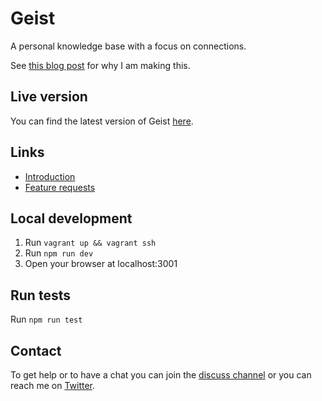 # Geist
A personal knowledge base with a focus on connections.

See [this blog post](https://medium.com/@bphaakman/building-a-open-source-personal-knowledge-base-45c25f5a4324) for why I am making this.

## Live version
You can find the latest version of Geist [here](https://www.geist.fyi).

## Links
* [Introduction](https://medium.com/@bphaakman/building-a-open-source-personal-knowledge-base-45c25f5a4324)
* [Feature requests](https://github.com/bryanph/Geist/issues/57)

## Local development
1. Run `vagrant up && vagrant ssh`
2. Run `npm run dev`
3. Open your browser at localhost:3001

## Run tests
Run `npm run test`

## Contact
To get help or to have a chat you can join the [discuss channel](https://discord.gg/usqPzfe) or you can reach me on [Twitter](https://twitter.com/bphaakman).

